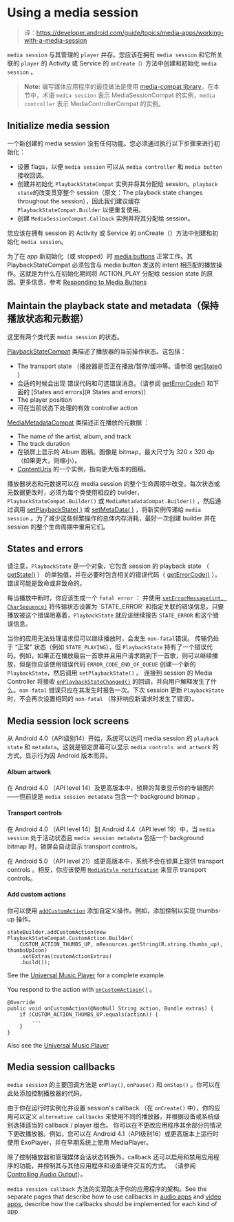 # Using a media session

> 译：https://developer.android.com/guide/topics/media-apps/working-with-a-media-session

`media session` 与其管理的 `player` 并存。您应该在拥有 `media session` 和它所关联的 `player` 的 Activity 或 Service 的 `onCreate（）`方法中创建和初始化 `media session` 。

> **Note:** 编写媒体应用程序的最佳做法是使用 [media-compat library](https://developer.android.com/guide/topics/media-apps/media-apps-overview#compat-library)。在本节中，术语 `media session` 表示 MediaSessionCompat 的实例，`media controller` 表示 MediaControllerCompat 的实例。


## Initialize media session

一个新创建的 media session 没有任何功能。您必须通过执行以下步骤来进行初始化：

- 设置 flags，以便 `media session` 可以从 `media controller` 和 `media button` 接收回调。
- 创建并初始化 `PlaybackStateCompat` 实例并将其分配给 session。`playback state`的改变贯穿整个 session（原文：The playback state changes throughout the session），因此我们建议缓存 `PlaybackStateCompat.Builder` 以便重复使用。
- 创建 `MediaSessionCompat.Callback` 实例并将其分配给 session。

您应该在拥有 session 的 Activity 或 Service 的 onCreate（）方法中创建和初始化 `media session`。

为了在 app 新初始化（或 stopped）时 [media buttons](https://developer.android.com/guide/topics/media-apps/mediabuttons) 正常工作。其 PlaybackStateCompat 必须包含与 media button 发送的 intent 相匹配的播放操作。这就是为什么在初始化期间将 ACTION_PLAY 分配给 session state 的原因。更多信息，参考 [Responding to Media Buttons](https://developer.android.com/guide/topics/media-apps/mediabuttons)

## Maintain the playback state and metadata（保持播放状态和元数据）

这里有两个类代表 `media session` 的状态。

[PlaybackStateCompat](https://developer.android.com/reference/android/support/v4/media/session/PlaybackStateCompat) 类描述了播放器的当前操作状态。这包括：
- The transport state （播放器是否正在播放/暂停/缓冲等。请参阅 [getState()](https://developer.android.com/reference/android/support/v4/media/session/PlaybackStateCompat#getState()) ）
- 合适的时候会出现 错误代码和可选错误消息。（请参阅 [getErrorCode()](https://developer.android.com/reference/android/support/v4/media/session/PlaybackStateCompat#getErrorCode()) 和下面的 [States and errors](# States and errors)）
- The player position
- 可在当前状态下处理的有效 controller action

[MediaMetadataCompat](https://developer.android.com/reference/android/support/v4/media/MediaMetadataCompat) 类描述正在播放的元数据 ：
- The name of the artist, album, and track
- The track duration
- 在锁屏上显示的 Album 图稿。图像是 bitmap，最大尺寸为 320 x 320 dp （如果更大，则缩小）。
- [ContentUris](https://developer.android.com/reference/android/content/ContentUris) 的一个实例，指向更大版本的图稿。

播放器状态和元数据可以在 media session 的整个生命周期中改变。每次状态或元数据更改时，必须为每个类使用相应的 builder，`PlaybackStateCompat.Builder()` 或 `MediaMetadataCompat.Builder()` ，然后通过调用 [setPlaybackState( )](https://developer.android.com/reference/android/support/v4/media/session/MediaSessionCompat#setPlaybackState(android.support.v4.media.session.PlaybackStateCompat)) 或 [setMetaData( )](https://developer.android.com/reference/android/support/v4/media/session/MediaSessionCompat#setMetadata(android.support.v4.media.MediaMetadataCompat)) ，将新实例传递给 `media session` 。为了减少这些频繁操作的总体内存消耗，最好一次创建 builder 并在 session 的整个生命周期中重用它们。


## States and errors

请注意，`PlaybackState` 是一个对象，它包含 session 的 playback state （ [getState()](https://developer.android.com/reference/android/support/v4/media/session/PlaybackStateCompat#getState()) ） 的单独值，并在必要时包含相关的错误代码（ [getErrorCode()](https://developer.android.com/reference/android/support/v4/media/session/PlaybackStateCompat#getErrorCode()) ）。错误可能是致命或非致命的。

每当播放中断时，你应该生成一个 `fatal error` ： 并使用 [`setErrorMessage(int, CharSequence)`](https://developer.android.com/reference/android/support/v4/media/session/PlaybackStateCompat.Builder#setErrorMessage(int,%20java.lang.CharSequence)) 将传输状态设置为 `STATE_ERROR` 和指定关联的错误信息。只要播放被这个错误阻塞着，`PlaybackState` 就应该继续报告 `STATE_ERROR` 和这个错误信息。

当你的应用无法处理请求但可以继续播放时，会发生 `non-fatal`错误。 传输仍处于 “正常” 状态（例如 `STATE_PLAYING`），但 `PlaybackState` 持有了一个错误代码。例如，如果正在播放最后一首歌并且用户请求跳到下一首歌，则可以继续播放，但是你应该使用错误代码 `ERROR_CODE_END_OF_QUEUE` 创建一个新的 `PlaybackState`，然后调用 `setPlaybackState()` 。 连接到 session 的 Media Controller 将接收 [`onPlaybackStateChanged()`](https://developer.android.com/reference/android/support/v4/media/session/MediaControllerCompat.Callback#onPlaybackStateChanged(android.support.v4.media.session.PlaybackStateCompat)) 的回调，并向用户解释发生了什么。`non-fatal` 错误只应在其发生时报告一次。下次 session 更新 `PlaybackState` 时，不会再次设置相同的 `non-fatal` （除非响应新请求时发生了错误）。


## Media session lock screens

从 Android 4.0（API级别14）开始，系统可以访问 media session 的 `playback state` 和 `metadata`。这就是锁定屏幕可以显示 `media controls and artwork` 的方式。显示行为因 Android 版本而异。

#### Album artwork 

在 Android 4.0 （API level 14）及更高版本中，锁屏的背景显示你的专辑图片——但前提是 `media session metadata` 包含一个 background bitmap 。

#### Transport controls

在 Android 4.0 （API level 14）到 Android 4.4（API level 19）中，当 `media session` 处于活动状态且 `media session metadata` 包括一个 background bitmap 时，锁屏会自动显示 transport controls。

在 Android 5.0 （API level 21）或更高版本中，系统不会在锁屏上提供 transport controls 。相反，你应该使用 [`MediaStyle notification`](https://developer.android.com/guide/topics/media-apps/audio-app/building-a-mediabrowserservice#mediastyle-notifications) 来显示 transport controls。

#### Add custom actions

你可以使用 [`addCustomAction`](https://developer.android.com/reference/android/support/v4/media/session/PlaybackStateCompat.Builder#addCustomAction(android.support.v4.media.session.PlaybackStateCompat.CustomAction)) 添加自定义操作。例如，添加控制以实现 thumbs-up 操作。

```
stateBuilder.addCustomAction(new PlaybackStateCompat.CustomAction.Builder(
    CUSTOM_ACTION_THUMBS_UP, mResources.getString(R.string.thumbs_up), thumbsUpIcon)
    .setExtras(customActionExtras)
    .build());
```

See the [Universal Music Player](https://github.com/googlesamples/android-UniversalMusicPlayer/blob/f3154af7ac972ee9b7b1fd32ca3c935e02268a18/mobile/src/main/java/com/example/android/uamp/playback/PlaybackManager.java#L150-L171) for a complete example. 

You respond to the action with [`onCustomActioin()`](https://developer.android.com/reference/android/support/v4/media/session/MediaSessionCompat.Callback#onCustomAction(java.lang.String,%20android.os.Bundle)) 。

```
@Override
public void onCustomAction(@NonNull String action, Bundle extras) {
    if (CUSTOM_ACTION_THUMBS_UP.equals(action)) {
        ...
    }
}
```

Also see the [Universal Music Player](https://github.com/googlesamples/android-UniversalMusicPlayer/blob/f3154af7ac972ee9b7b1fd32ca3c935e02268a18/mobile/src/main/java/com/example/android/uamp/playback/PlaybackManager.java#L328-L346)


## Media session callbacks

`media session` 的主要回调方法是 `onPlay()`, `onPause()` 和 `onStop()` 。你可以在此处添加控制播放器的代码。

由于你在运行时实例化并设置 session's callback （在 `onCreate()` 中），你的应用可以定义 `alternative callbacks` 来使用不同的播放器，并根据设备或系统级别选择适当的 callback / player 组合。 你可以在不更改应用程序其余部分的情况下更改播放器。例如，您可以在 Android 4.1（API级别16）或更高版本上运行时使用 ExoPlayer，并在早期系统上使用 MediaPlayer。

除了控制播放器和管理媒体会话状态转换外，callback 还可以启用和禁用应用程序的功能，并控制其与其他应用程序和设备硬件交互的方式。 （请参阅 [Controlling Audio Output](https://developer.android.com/guide/topics/media-apps/volume-and-earphones)）。

`media session callback` 方法的实现取决于你的应用程序的架构。See the separate pages that describe how to use callbacks in [audio apps](https://developer.android.com/guide/topics/media-apps/audio-app/mediasession-callbacks) and [video apps](https://developer.android.com/guide/topics/media-apps/video-app/mediasession-callbacks), describe how the callbacks should be implemented for each kind of app.




